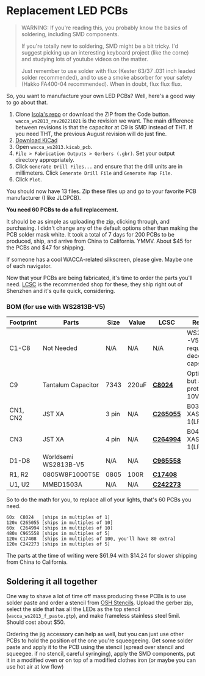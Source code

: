 # Replacement LED PCBs

> WARNING:
> If you're reading this, you probably know the basics of soldering, including SMD components.
> 
> If you're totally new to soldering, SMD might be a bit tricky. I'd suggest picking up an interesting keyboard project 
> (like the corne) and studying lots of youtube videos on the matter.
> 
> Just remember to use solder with flux (Kester 63/37 .031 inch leaded solder recommended), and to use a smoke absorber 
> for your safety (Hakko FA400-04 recommended). When in doubt, flux flux flux.

So, you want to manufacture your own LED PCBs? Well, here's a good way to go about that.

1. Clone [Isola's repo](https://github.com/mnm-isola/wacca_ws2813) or download the ZIP from the Code button. 
   `wacca_ws2813_rev20221021` is the revision we want. The main difference between revisions is that the capacitor at C9
   is SMD instead of THT. If you need THT, the previous August revision will do just fine.
2. [Download KiCad](https://www.kicad.org/download/)
3. Open `wacca_ws2813.kicab_pcb`.
4. `File > Fabrication Outputs > Gerbers (.gbr)`. Set your output directory appropriately. 
5. Click `Generate Drill Files...` and ensure that the drill units are in millimeters. 
   Click `Generate Drill File` and `Generate Map File`.
6. Click `Plot`.

You should now have 13 files. Zip these files up and go to your favorite PCB manufacturer (I like JLCPCB). 

**You need 60 PCBs to do a full replacement.**

It should be as simple as uploading the zip, clicking through, and purchasing. 
I didn't change any of the default options other than making the PCB solder mask white.
It took a total of 7 days for 200 PCBs to be produced, ship, and arrive from China to California. 
YMMV. About $45 for the PCBs and $47 for shipping.

If someone has a cool WACCA-related silkscreen, please give. Maybe one of each navigator.

Now that your PCBs are being fabricated, it's time to order the parts you'll need. 
[LCSC](https://www.lcsc.com/) is the recommended shop for these, 
they ship right out of Shenzhen and it's quite quick, considering.

### BOM (for use with WS2813B-V5)

| Footprint | Parts                  | Size  | Value  | LCSC                                                                                                                                     | Remark                                    |
| --------- | ---------------------- | ----- | ------ | ---------------------------------------------------------------------------------------------------------------------------------------- | ----------------------------------------- |
| C1-C8     | Not Needed             | N/A   | N/A    | N/A                                                                                                                                      | WS2813B-V5 do not require decoupling caps |
| C9        | Tantalum Capacitor     | 7343  | 220uF  | [**C8024**](https://www.lcsc.com/product-detail/Tantalum-Capacitors_Kyocera-AVX-TAJD227K010RNJ_C8024.html)                               | Optional but adds protection. 10V.        |
| CN1, CN2  | JST XA                 | 3 pin | N/A    | [**C265055**](https://www.lcsc.com/product-detail/Wire-To-Board-Wire-To-Wire-Connector_JST-Sales-America-B03B-XASK-1-LF-SN_C265055.html) | B03B-XASK-1(LF)(SN)                       |
| CN3       | JST XA                 | 4 pin | N/A    | [**C264994**](https://www.lcsc.com/product-detail/Wire-To-Board-Wire-To-Wire-Connector_JST-Sales-America-B04B-XASK-1-LF-SN_C264994.html) | B04B-XASK-1(LF)(SN)                       |
| D1-D8     | Worldsemi WS2813B-V5   | N/A   | N/A    | [**C965558**](https://www.lcsc.com/product-detail/Light-Emitting-Diodes-LED_Worldsemi-WS2813B-V5_C965558.html)                           |                                           |
| R1, R2    | 0805W8F1000T5E         | 0805  | 100R   | [**C17408**](https://www.lcsc.com/product-detail/Chip-Resistor-Surface-Mount_UNI-ROYAL-Uniroyal-Elec-0805W8F1000T5E_C17408.html)         |                                           |
| U1, U2    | MMBD1503A              | N/A   | N/A    | [**C242273**](https://www.lcsc.com/product-detail/Diodes-General-Purpose_onsemi-MMBD1503A_C242273.html)                                  |                                           |

So to do the math for you, to replace all of your lights, that's 60 PCBs you need.
```
60x  C8024   [ships in multiples of 1]
120x C265055 [ships in multiples of 10]
60x  C264994 [ships in multiples of 10]
480x C965558 [ships in multiples of 5]
120x C17408  [ships in multiples of 100, you'll have 80 extra]
120x C242273 [ships in multiples of 5]
```

The parts at the time of writing were $61.94 with $14.24 for slower shipping from China to California.

## Soldering it all together

One way to shave a lot of time off mass producing these PCBs is to use solder paste and 
order a stencil from [OSH Stencils](https://www.oshstencils.com/). Upload the gerber zip, 
select the side that has all the LEDs as the top stencil (`wacca_ws2813_f_paste.gtp`), 
and make frameless stainless steel 5mil. Should cost about $50.

Ordering the jig accessory can help as well, 
but you can just use other PCBs to hold the position of the one you're squeegeeing. 
Get some solder paste and apply it to the PCB using the stencil 
(spread over stencil and squeegee. if no stencil, careful syringing), 
apply the SMD components, put it in a modified oven or on top of a modified clothes iron 
(or maybe you can use hot air at low flow)
